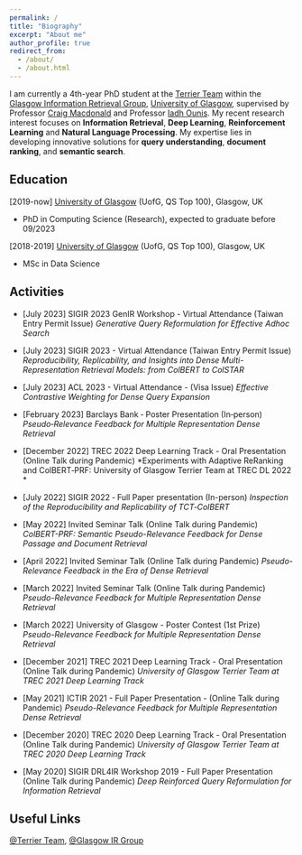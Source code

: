 ```yaml
---
permalink: /
title: "Biography"
excerpt: "About me"
author_profile: true
redirect_from: 
  - /about/
  - /about.html
---
```


I am currently a 4th-year PhD student at the [Terrier Team](http://terrierteam.dcs.gla.ac.uk/index.html) within the [Glasgow Information Retrieval Group](https://www.gla.ac.uk/schools/computing/research/researchsections/ida-section/informationretrieval/#), [University of Glasgow](https://www.gla.ac.uk/), supervised by Professor [Craig Macdonald](http://www.dcs.gla.ac.uk/~craigm/) and Professor [Iadh Ounis](http://www.dcs.gla.ac.uk/~ounis/).
My recent research interest focuses on **Information Retrieval**, **Deep Learning**, **Reinforcement Learning** and **Natural Language Processing**. My expertise lies in developing innovative solutions for **query understanding**, **document ranking**, and **semantic search**. 




Education
------
[2019-now]  [University of Glasgow](https://www.gla.ac.uk/) (UofG, QS Top 100), Glasgow, UK
- PhD in Computing Science (Research), expected to graduate before 09/2023

[2018-2019] [University of Glasgow](https://www.gla.ac.uk/) (UofG, QS Top 100), Glasgow, UK
- MSc in Data Science

<!-- [2013-2016] [Beijing University of Chemical Technology](https://ev.buaa.edu.cn/) (BUAA, [Project 211](https://en.wikipedia.org/wiki/Project_985)), Beijing, China
- Master of Engineering in Aerospace Science and Technology
- Excellent Master’s Degree Dissertation, supervised by Professor [Haixing Wang](http://www.sa.buaa.edu.cn/info/1150/6863.htm) ([Google Scholar](https://scholar.google.com/citations?user=8tWY8XAAAAAJ&hl=en))

[2009-2013] [Harbin Engineering University](https://english.hrbeu.edu.cn/) (HEU, [Project 211](https://en.wikipedia.org/wiki/Project_211)), Harbin, China
- Bachelor of Engineering in Flight Vehicle Propulsion Engineering
- Bachelor of Management in Business Administration (minor) -->


<!-- News
------
[28/06/2022] 'Multi-Modal Dialog State Tracking for Interactive Fashion Recommendation' - full paper accepted at [RecSys 2022](https://recsys.acm.org/recsys22/), with [@craig_macdonald](https://twitter.com/craig_macdonald) and [@iadh](https://twitter.com/iadh).

[28/04/2022] 'Multimodal Conversational Fashion Recommendation with Positive and Negative Natural-Language Feedback' - full paper accepted at [CUI 2022](https://www.conversationaluserinterfaces.org/2022/), with [@craig_macdonald](https://twitter.com/craig_macdonald) and [@iadh](https://twitter.com/iadh).

[07/07/2021] 'Partially Observable Reinforcement Learning for Dialog-based Interactive Recommendation' - full paper accepted at [RecSys 2021](https://recsys.acm.org/recsys21/), with [@craig_macdonald](https://twitter.com/craig_macdonald) and [@iadh](https://twitter.com/iadh).

[30/06/2020] 'A Hybrid Conditional Variational Autoencoder Model for Personalised Top-N Recommendation' - full paper accepted at [ICTIR 2020](https://ictir2020.org/), with [@craig_macdonald](https://twitter.com/craig_macdonald) and [@iadh](https://twitter.com/iadh). -->

Activities
------
- [July 2023] SIGIR 2023 GenIR Workshop - Virtual Attendance (Taiwan Entry Permit Issue) *Generative Query Reformulation for Effective Adhoc Search*
  
- [July 2023] SIGIR 2023 - Virtual Attendance (Taiwan Entry Permit Issue) *Reproducibility, Replicability, and Insights into Dense Multi-Representation Retrieval Models: from ColBERT to ColSTAR*
  
- [July 2023] ACL 2023 - Virtual Attendance - (Visa Issue) *Effective Contrastive Weighting for Dense Query Expansion*
  
- [February 2023] Barclays Bank ‑ Poster Presentation (In‑person)
  *Pseudo‑Relevance Feedback for Multiple Representation Dense Retrieval*

- [December 2022] TREC 2022 Deep Learning Track - Oral Presentation (Online Talk during Pandemic) *Experiments with Adaptive ReRanking and ColBERT‑PRF: University of Glasgow Terrier Team at
TREC DL 2022 *


- [July 2022] SIGIR 2022 ‑ Full Paper presentation (In-person) *Inspection of the Reproducibility and Replicability of TCT‑ColBERT*

- [May 2022] Invited Seminar Talk (Online Talk during Pandemic)  *ColBERT-PRF: Semantic Pseudo-Relevance Feedback for Dense Passage and Document Retrieval*

- [April 2022] Invited Seminar Talk (Online Talk during Pandemic) *Pseudo-Relevance Feedback in the Era of Dense Retrieval*

- [March 2022] Invited Seminar Talk (Online Talk during Pandemic) *Pseudo-Relevance Feedback for Multiple Representation Dense Retrieval* 

- [March 2022] University of Glasgow - Poster Contest (1st Prize) *Pseudo-Relevance Feedback for Multiple Representation Dense Retrieval*

- [December 2021] TREC 2021 Deep Learning Track - Oral Presentation (Online Talk during Pandemic) *University of Glasgow Terrier Team at TREC 2021 Deep Learning Track*

- [May 2021] ICTIR 2021 - Full Paper Presentation - (Online Talk during Pandemic) *Pseudo-Relevance Feedback for Multiple Representation Dense Retrieval*

- [December 2020] TREC 2020 Deep Learning Track - Oral Presentation (Online Talk during Pandemic) *University of Glasgow Terrier Team at TREC 2020 Deep Learning Track* 

- [May 2020] SIGIR DRL4IR Workshop 2019 - Full Paper Presentation (Online Talk during Pandemic) *Deep Reinforced Query Reformulation for Information Retrieval*




<!-- Activities
------
- Lab Demonstrator for Information Retrieval in 2020 and Text as Data in 2020 & 2021, at UofG. -->

Useful Links
------
[@Terrier Team](https://twitter.com/terrierteam), [@Glasgow IR Group](https://twitter.com/IR_Glasgow)
